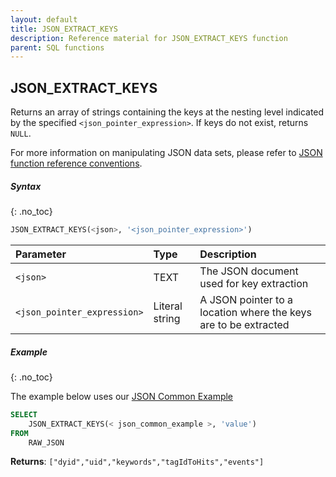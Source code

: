 ```yaml
---
layout: default
title: JSON_EXTRACT_KEYS
description: Reference material for JSON_EXTRACT_KEYS function
parent: SQL functions
---
```


## JSON_EXTRACT_KEYS

Returns an array of strings containing the keys at the nesting level indicated by the specified `<json_pointer_expression>`. If keys do not exist, returns `NULL`.

For more information on manipulating JSON data sets, please refer to [JSON function reference conventions](./index.md#json-function-reference-conventions).

##### Syntax
{: .no_toc}

```sql
JSON_EXTRACT_KEYS(<json>, '<json_pointer_expression>')
```

| Parameter                   | Type           | Description                                                     |
| :--------------------------- | :-------------- | :--------------------------------------------------------------- |
| `<json>`                    | TEXT           | The JSON document used for key extraction                       |
| `<json_pointer_expression>` | Literal string | A JSON pointer to a location where the keys are to be extracted |

##### Example
{: .no_toc}

The example below uses our [JSON Common Example](./index.md#json-common-example)

```sql
SELECT
	JSON_EXTRACT_KEYS(< json_common_example >, 'value')
FROM
	RAW_JSON
```

**Returns**: `["dyid","uid","keywords","tagIdToHits","events"]`
